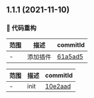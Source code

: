 ## 1.1.1 (2021-11-10)

### 🔨 代码重构
范围|描述|commitId
--|--|--
 - | 添加插件 | [61a5ad5](https://github.com/xiaozhu188/letusgo/commit/61a5ad5)


范围|描述|commitId
--|--|--
 - | init | [10e2aad](https://github.com/xiaozhu188/letusgo/commit/10e2aad)

